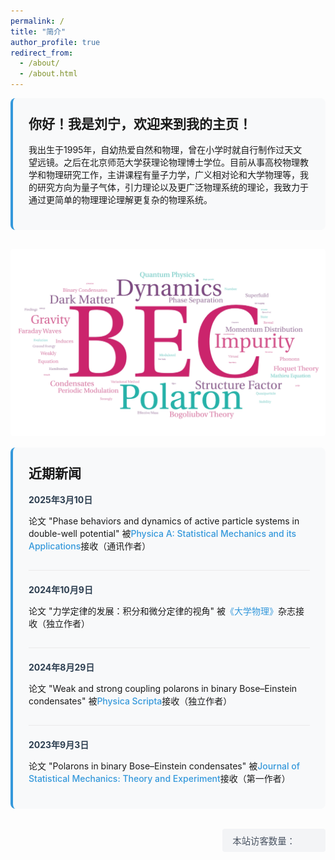 ```yaml
---
permalink: /
title: "简介"
author_profile: true
redirect_from: 
  - /about/
  - /about.html
---
```


<style>
  .content-box {
    background-color: #f8f9fa;
    padding: 25px;
    border-radius: 8px;
    border-left: 4px solid #3498db;
    margin-bottom: 30px;
  }
  
  .news-item {
    margin-bottom: 20px;
    padding-bottom: 15px;
    border-bottom: 1px solid #eaeaea;
  }
  
  .news-item:last-child {
    border-bottom: none;
    margin-bottom: 0;
    padding-bottom: 0;
  }
  
  .news-date {
    font-weight: bold;
    color: #2c3e50;
    margin-bottom: 5px;
  }
  
  .center-image {
    text-align: center;
    margin: 15px 0;
  }
  
  .center-image img {
    max-width: 100%;
    height: auto;
    border-radius: 4px;
    max-height: 400px;
  }
  
  .visitor-counter {
    text-align: right;
    margin: 2rem 0;
  }
  
  .visitor-counter span {
    display: inline-block;
    padding: 0.5rem 1rem;
    background: #f3f4f6;
    border-radius: 0.25rem;
    font-size: 0.9rem;
    color: #4b5563;
  }
  
  .journal-name {
    color: #3498db;
    font-weight: 500;
  }
</style>

<div class="content-box">
  <h2 style="margin-top: 0;">你好！我是刘宁，欢迎来到我的主页！</h2>
  
  <p>我出生于1995年，自幼热爱自然和物理，曾在小学时就自行制作过天文望远镜。之后在北京师范大学获理论物理博士学位。目前从事高校物理教学和物理研究工作，主讲课程有量子力学，广义相对论和大学物理等，我的研究方向为量子气体，引力理论以及更广泛物理系统的理论，我致力于通过更简单的物理理论理解更复杂的物理系统。</p>
</div>

<div class="center-image">
  <img src="/images/BEC.png" alt="玻色-爱因斯坦凝聚研究图示">
</div>

<div class="content-box">
  <h2 style="margin-top: 0;">近期新闻</h2>
  
  <div class="news-item">
    <div class="news-date">2025年3月10日</div>
    <p>论文 "Phase behaviors and dynamics of active particle systems in double-well potential" 被<span class="journal-name">Physica A: Statistical Mechanics and its Applications</span>接收（通讯作者）</p>
  </div>
  
  <div class="news-item">
    <div class="news-date">2024年10月9日</div>
    <p>论文 "力学定律的发展：积分和微分定律的视角" 被<span class="journal-name">《大学物理》</span>杂志接收（独立作者）</p>
  </div>
  
  <div class="news-item">
    <div class="news-date">2024年8月29日</div>
    <p>论文 "Weak and strong coupling polarons in binary Bose–Einstein condensates" 被<span class="journal-name">Physica Scripta</span>接收（独立作者）</p>
  </div>
  
  <div class="news-item">
    <div class="news-date">2023年9月3日</div>
    <p>论文 "Polarons in binary Bose–Einstein condensates" 被<span class="journal-name">Journal of Statistical Mechanics: Theory and Experiment</span>接收（第一作者）</p>
  </div>
</div>

<div class="visitor-counter">
  <span id="busuanzi_container_site_uv">本站访客数量：<span id="busuanzi_value_site_uv"></span></span>
</div>

<script async src="//busuanzi.ibruce.info/busuanzi/2.3/busuanzi.pure.mini.js"></script>
